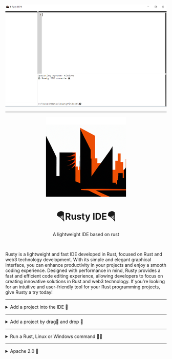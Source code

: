 <div align="center">

  ![ide_preview](readme/IDE.png)

  ---

  <img src="readme/logo.png" alt="Texto alternativo" width="250px">

<br>

# 🪂Rusty IDE🪂

A lightweight IDE based on rust

</div>

<br>


Rusty is a lightweight and fast IDE developed in Rust, focused on Rust and web3 technology development. With its simple and elegant graphical interface‍, you can enhance productivity in your projects and enjoy a smooth coding experience. Designed with performance in mind, Rusty provides a fast and efficient code editing experience, allowing developers to focus on creating innovative solutions in Rust and web3 technology. If you're looking for an intuitive and user-friendly tool for your Rust programming projects, give Rusty a try today!

---

<details>
<summary>Add a project into the IDE 💼</summary>

<br>

<div align="center">

![add_project_button](readme/add_project_button.gif)

</div>

<br>

The Rusty fltk IDE is an integrated development environment specifically designed for the Rust programming language. It utilizes the `FLTK` library for the graphical interface. It provides a range of features and functionalities to facilitate project development and repository management.

The provided code shows a function called [btn_add_folder](https://github.com/mateolafalce/RustyFltkIDE/blob/main/src/functions/folders_functions/btn_add_folder.rs) that creates a button in the IDE's interface. Clicking on this button will open a native dialog box to select a folder representing a project or repository.

Once a folder is selected, a series of actions are performed. The selected folder path is obtained and checked for validity. If a valid path is provided, a label is displayed in the options window indicating that it is loading.

Next, the [set_folders_roots()](https://github.com/mateolafalce/RustyFltkIDE/blob/main/src/functions/root/set_folders_roots.rs) function is called to set the root folder paths for the project. If successful, the [render_folder()](https://github.com/mateolafalce/RustyFltkIDE/blob/main/src/functions/folders_functions/render_folder.rs) function is invoked to render the project's folder structure as a visual tree within the IDE.

In case any errors occur during the process, an alert with the corresponding error message is displayed. The button has an event handling mechanism that changes the cursor when the mouse enters or exits the button's area.

</details>

---

<details>
<summary>Add a project by drag🤏 and drop 🙌</summary>

<br>

<div align="center">

![drag_&_drop](readme/drag_&_drop.gif)

</div>

The [render_folder()](https://github.com/mateolafalce/RustyFltkIDE/blob/main/src/functions/folders_functions/render_folder.rs) function is responsible for rendering a folder's contents. It takes as input an FLTK App object, a Tree widget representing the folder structure, and a `TextBuffer` for displaying file contents. The function begins by initializing some variables, including prefix and `close_tree`, which are used to keep track of the folder structure and determine which folders to close. It retrieves the root paths of the folders from an external module called [get_folders_roots()](https://github.com/mateolafalce/RustyFltkIDE/blob/main/src/functions/root/get_folders_roots.rs).

Next, it iterates over the root paths and performs the following steps for each path:

- Extracts the parent directory of the current path and adds it to the close_tree vector.
- Appends the parent directory to the prefix vector.
- Calls the [get_all_paths_in_directory()](https://github.com/mateolafalce/RustyFltkIDE/blob/main/src/functions/root/get_all_paths_in_directory.rs) function from the get_all_paths_in_directory module, passing the current path, the parent directory, and a boolean indicating whether the repository is clear.
- Filters out any paths that contain "target".
- Adds the remaining paths to the folders tree widget.
- After populating the tree widget, the function closes the folders specified in the close_tree vector. It then checks the length of the prefix vector to determine how many folders to render.

If there is only one prefix, it calls the [render_file()](https://github.com/mateolafalce/RustyFltkIDE/blob/main/src/functions/render_file.rs) function from the render_file module once, passing the folders, text_buffer, and the sole prefix. If there are multiple prefixes, it iterates over all but the last prefix and calls [render_file()](https://github.com/mateolafalce/RustyFltkIDE/blob/main/src/functions/render_file.rs) for each one, passing the corresponding prefix along with the folders and text_buffer.

Finally, the function triggers a redraw of the FLTK application.

In the main function, the [text_buffer()](https://github.com/mateolafalce/RustyFltkIDE/blob/main/src/functions/folders_functions/render_folder.rs) function is called before the FLTK event loop starts. It is passed the necessary arguments, including the App object, the folders tree widget, and the text_buffer. This ensures that the folder contents are rendered initially when the application is launched. Overall, the [text_buffer()](https://github.com/mateolafalce/RustyFltkIDE/blob/main/src/functions/folders_functions/render_folder.rs) function plays a crucial role in displaying the folder structure and file contents in the FLTK-based application, and it is called during the initialization process in the main function.

<br>

</details>

---

<details>
<summary>Run a Rust, Linux or Windows command 👨‍💻</summary>

<br>

<div align="center">

![run_a_command](readme/run_a_command.gif)

</div>

The [run_a_command()](https://github.com/mateolafalce/RustyFltkIDE/blob/main/src/functions/run_a_command.rs) function is the main function responsible for executing the commands entered by the user in the integrated terminal. Here's a summary of the processes that occur behind the scenes:

- A command is received as input parameter in string format `input`.
- A copy of the input command is created without the root directory path prefix `root`.
- The root directory path is obtained and manipulated to remove the last two characters, which correspond to the current file path.
- The operating system `OS` is checked to determine if it's "Windows".
- If the operating system is Windows, the [commands_for_windows()](https://github.com/mateolafalce/RustyFltkIDE/blob/main/src/functions/specific_commands/commands_for_windows.rs) function is called to process Windows-specific commands. This function performs actions such as directory navigation, directory listing, clearing the screen, etc.
- The [commands_for_cargo()](https://github.com/mateolafalce/RustyFltkIDE/blob/main/src/functions/specific_commands/commands_for_cargo.rs) function is called to process cargo-specific commands. This function handles commands related to building, running, and managing cargo projects. The commands are analyzed, and the corresponding function is executed based on the entered command.
- A successful result `Ok(())` is returned if all processes are executed correctly.
the `run_a_command` function takes the input command, removes the root directory path prefix, checks the operating system, and then calls the appropriate functions to process Windows-specific and cargo commands. This allows executing the commands entered by the user in the rusty IDE's integrated terminal.

<br>

</details>

---

<details>
<summary>Apache 2.0 📜</summary>

<br>

This project is licensed under the `Apache License`, Version 2.0 (the "License"). You may not use this file except in compliance with the License. You may obtain a copy of the License at:

http://www.apache.org/licenses/LICENSE-2.0

Unless required by applicable law or agreed to in writing, software distributed under the License is distributed on an "AS IS" BASIS, WITHOUT WARRANTIES OR CONDITIONS OF ANY KIND, either express or implied. See the License for the specific language governing permissions and limitations under the License.

<div align="center">

![license](readme/license.png)

</div>

</details>
